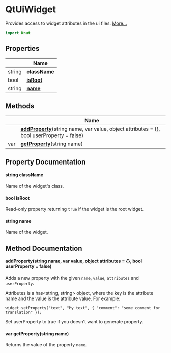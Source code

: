 # QtUiWidget

Provides access to widget attributes in the ui files. [More...](#detailed-description)

```qml
import Knut
```

## Properties

| | Name |
|-|-|
|string|**[className](#className)**|
|bool|**[isRoot](#isRoot)**|
|string|**[name](#name)**|

## Methods

| | Name |
|-|-|
||**[addProperty](#addProperty)**(string name, var value, object attributes = {}, bool userProperty = false)|
|var |**[getProperty](#getProperty)**(string name)|

## Property Documentation

#### <a name="className"></a>string **className**

Name of the widget's class.

#### <a name="isRoot"></a>bool **isRoot**

Read-only property returning `true` if the widget is the root widget.

#### <a name="name"></a>string **name**

Name of the widget.

## Method Documentation

#### <a name="addProperty"></a>**addProperty**(string name, var value, object attributes = {}, bool userProperty = false)

Adds a new property with the given `name`, `value`, `attributes` and `userProperty`.

Attributes is a has<string, string> object, where the key is the attribute name and the value is the attribute value.
For example:

```
widget.setProperty("text", "My text", { "comment": "some comment for translation" });
```
Set userProperty to true if you doesn't want to generate property.

#### <a name="getProperty"></a>var **getProperty**(string name)

Returns the value of the property `name`.
